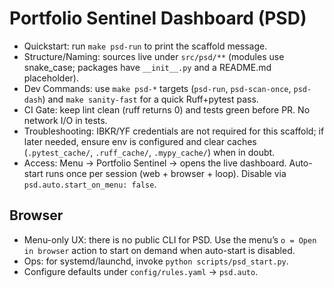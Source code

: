 # Portfolio Sentinel Dashboard (PSD)

- Quickstart: run `make psd-run` to print the scaffold message.
- Structure/Naming: sources live under `src/psd/**` (modules use snake_case; packages have `__init__.py` and a README.md placeholder).
- Dev Commands: use `make psd-*` targets (`psd-run`, `psd-scan-once`, `psd-dash`) and `make sanity-fast` for a quick Ruff+pytest pass.
- CI Gate: keep lint clean (ruff returns 0) and tests green before PR. No network I/O in tests.
- Troubleshooting: IBKR/YF credentials are not required for this scaffold; if later needed, ensure env is configured and clear caches (`.pytest_cache/`, `.ruff_cache/`, `.mypy_cache/`) when in doubt.
- Access: Menu → Portfolio Sentinel → opens the live dashboard. Auto-start runs once per session (web + browser + loop). Disable via `psd.auto.start_on_menu: false`.

## Browser

- Menu-only UX: there is no public CLI for PSD. Use the menu’s `o = Open in browser` action to start on demand when auto-start is disabled.
- Ops: for systemd/launchd, invoke `python scripts/psd_start.py`.
- Configure defaults under `config/rules.yaml` → `psd.auto`.
